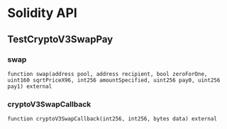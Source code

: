 # Solidity API

## TestCryptoV3SwapPay

### swap

```solidity
function swap(address pool, address recipient, bool zeroForOne, uint160 sqrtPriceX96, int256 amountSpecified, uint256 pay0, uint256 pay1) external
```

### cryptoV3SwapCallback

```solidity
function cryptoV3SwapCallback(int256, int256, bytes data) external
```

